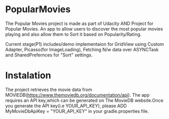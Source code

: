 # PopularMovies

The Popular Movies project is made as part of Udacity AND Project for Popular Movies.
An app to allow users to discover the most popular movies playing and also allow them to Sort it based on Popularity/Rating.

Current stage(P1) includes/demo implementaion for GridView using Custom Adapter, Picasso(for ImageLoading), Fetching N/w data over ASYNCTask and SharedPrefernces
for "Sort" settings.

# Instalation

The project retrieves the movie data from MOVIEDB(https://www.themoviedb.org/documentation/api). The app requires an API key,which can be 
generated on The MovieDB website.Once you generate the API key(i.e YOUR_API_KEY), please ADD MyMovieDbApiKey = "YOUR_API_KEY" in your
gradle.properties file.
